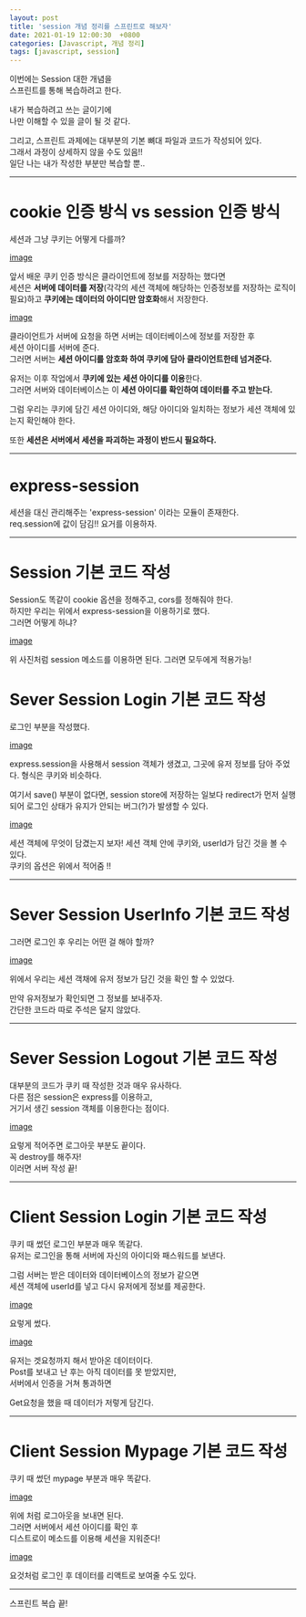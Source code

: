 ```yaml
---
layout: post
title: 'session 개념 정리를 스프린트로 해보자'
date: 2021-01-19 12:00:30  +0800
categories: [Javascript, 개념 정리]
tags: [javascript, session]
---
```


이번에는 Session 대한 개념을  
스프린트를 통해 복습하려고 한다.

내가 복습하려고 쓰는 글이기에  
나만 이해할 수 있을 글이 될 것 같다.

그리고, 스프린트 과제에는 대부분의 기본 뼈대 파일과 코드가 작성되어 있다.  
그래서 과정이 상세하지 않을 수도 있음!!  
일단 나는 내가 작성한 부분만 복습할 뿐..

---

# **cookie 인증 방식 vs session 인증 방식**

세션과 그냥 쿠키는 어떻게 다를까?

[image](/assets/img/sample/session2.png)

앞서 배운 쿠키 인증 방식은 클라이언트에 정보를 저장하는 했다면  
세션은 **서버에 데이터를 저장**(각각의 세션 객체에 해당하는 인증정보를 저장하는 로직이 필요)하고 **쿠키에는 데이터의 아이디만 암호화**해서 저장한다.

[image](/assets/img/sample/session1.png)

클라이언트가 서버에 요청을 하면 서버는 데이터베이스에 정보를 저장한 후  
세션 아이디를 서버에 준다.  
그러면 서버는 **세션 아이디를 암호화 하여 쿠키에 담아 클라이언트한테 넘겨준다.**

유저는 이후 작업에서 **쿠키에 있는 세션 아이디를 이용**한다.  
그러면 서버와 데이터베이스는 이 **세션 아이디를 확인하여 데이터를 주고 받는다.**

그럼 우리는 쿠키에 담긴 세션 아이디와, 해당 아이디와 일치하는 정보가 세션 객체에 있는지 확인해야 한다.

또한 **세션은 서버에서 세션을 파괴하는 과정이 반드시 필요하다.**

---

# **express-session**

세션을 대신 관리해주는 'express-session' 이라는 모듈이 존재한다.  
req.session에 값이 담김!! 요거를 이용하자.

---

# **Session 기본 코드 작성**

Session도 똑같이 cookie 옵션을 정해주고, cors를 정해줘야 한다.  
하지만 우리는 위에서 express-session을 이용하기로 했다.  
그러면 어떻게 하냐?

[image](/assets/img/sample/session3.png)

위 사진처럼 session 메소드를 이용하면 된다. 그러면 모두에게 적용가능!

# **Sever Session Login 기본 코드 작성**

로그인 부분을 작성했다.

[image](/assets/img/sample/session4.png)

express.session을 사용해서 session 객체가 생겼고, 그곳에 유저 정보를 담아 주었다.
형식은 쿠키와 비슷하다.

여기서 save() 부분이 없다면, session store에 저장하는 일보다 redirect가 먼저 실행되어 로그인 상태가 유지가 안되는 버그(?)가 발생할 수 있다.

[image](/assets/img/sample/session5.png)

세션 객체에 무엇이 담겼는지 보자!
세션 객체 안에 쿠키와, userId가 담긴 것을 볼 수 있다.  
쿠키의 옵션은 위에서 적어줌 !!

---

# **Sever Session UserInfo 기본 코드 작성**

그러면 로그인 후 우리는 어떤 걸 해야 할까?

[image](/assets/img/sample/session6.png)

위에서 우리는 세션 객채에 유저 정보가 담긴 것을 확인 할 수 있었다.

만약 유저정보가 확인되면 그 정보를 보내주자.  
간단한 코드라 따로 주석은 달지 않았다.

---

# **Sever Session Logout 기본 코드 작성**

대부분의 코드가 쿠키 때 작성한 것과 매우 유사하다.  
다른 점은 session은 express를 이용하고,  
거기서 생긴 session 객체를 이용한다는 점이다.

[image](/assets/img/sample/session7.png)

요렇게 적어주면 로그아웃 부분도 끝이다.  
꼭 destroy를 해주자!  
이러면 서버 작성 끝!

---

# **Client Session Login 기본 코드 작성**

쿠키 때 썼던 로그인 부분과 매우 똑같다.  
유저는 로그인을 통해 서버에 자신의 아이디와 패스워드를 보낸다.

그럼 서버는 받은 데이터와 데이터베이스의 정보가 같으면  
세션 객체에 userId를 넣고 다시 유저에게 정보를 제공한다.

[image](/assets/img/sample/session8.png)

요렇게 썼다.

[image](/assets/img/sample/session9.png)

유저는 겟요청까지 해서 받아온 데이터이다.  
Post를 보내고 난 후는 아직 데이터를 못 받았지만,  
서버에서 인증을 거쳐 통과하면

Get요청을 했을 때 데이터가 저렇게 담긴다.

---

# **Client Session Mypage 기본 코드 작성**

쿠키 때 썼던 mypage 부분과 매우 똑같다.

[image](/assets/img/sample/session10.png)

위에 처럼 로그아웃을 보내면 된다.  
그러면 서버에서 세션 아이디를 확인 후  
디스트로이 메소드를 이용해 세션을 지워준다!

[image](/assets/img/sample/session11.png)

요것처럼 로그인 후 데이터를 리액트로 보여줄 수도 있다.

---

스프린트 복습 끝!
